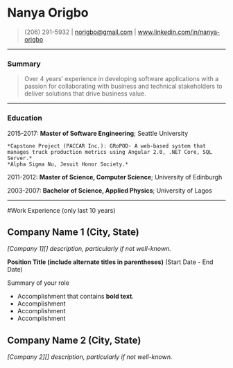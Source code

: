 Nanya Origbo
============
> (206) 291-5932 | norigbo@gmail.com | www.linkedin.com/in/nanya-origbo

----

### Summary
> Over 4 years’ experience in developing software applications with a passion for collaborating with business and technical stakeholders to deliver solutions that drive business value.

----

### Education

2015-2017:   **Master of Software Engineering**; Seattle University

    *Capstone Project (PACCAR Inc.): GRoPOD- A web-based system that manages truck production metrics using Angular 2.0, .NET Core, SQL      Server.*
    *Alpha Sigma Nu, Jesuit Honor Society.*

2011-2012:   **Master of Science, Computer Science**; University of Edinburgh

2003-2007:   **Bachelor of Science, Applied Physics**; University of Lagos

---------
     
#Work Experience (only last 10 years)

## Company Name 1 (City, State)
*[Company 1][] description, particularly if not well-known.*

**Position Title (include alternate titles in parentheses)** (Start Date - End Date)

Summary of your role

- Accomplishment that contains **bold text**.
- Accomplishment
- Accomplishment
- Accomplishment

## Company Name 2 (City, State)
*[Company 2][] description, particularly if not well-known.*

